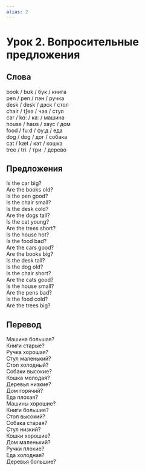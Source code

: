 ```yaml
---
alias: 2
---
```


# Урок 2. Вопросительные предложения

## Слова

book / bʊk / бук / книга  
pen / pen / пэн / ручка  
desk / desk / дэск / стол  
chair / tʃeə / чэа / стул  
car / kɑː / каː / машина  
house / haʊs / хаус / дом  
food / fuːd / фуːд / еда  
dog / dɒɡ / дог / собака  
cat / kæt / кэт / кошка  
tree / triː / триː / дерево

## Предложения

Is the car big?  
Are the books old?  
Is the pen good?  
Is the chair small?  
Is the desk cold?  
Are the dogs tall?  
Is the cat young?  
Are the trees short?  
Is the house hot?  
Is the food bad?  
Are the cars good?  
Are the books big?  
Is the desk tall?  
Is the dog old?  
Is the chair short?  
Are the cats good?  
Is the house small?  
Are the pens bad?  
Is the food cold?  
Are the trees big?

## Перевод

Машина большая?  
Книги старые?  
Ручка хорошая?  
Стул маленький?  
Стол холодный?  
Собаки высокие?  
Кошка молодая?  
Деревья низкие?  
Дом горячий?  
Еда плохая?  
Машины хорошие?  
Книги большие?  
Стол высокий?  
Собака старая?  
Стул низкий?  
Кошки хорошие?  
Дом маленький?  
Ручки плохие?  
Еда холодная?  
Деревья большие?

